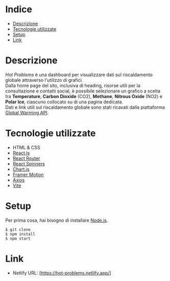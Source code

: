# Indice
* <a href="https://github.com/elisa-morales/hot-problems#descrizione">Descrizione</a>
* <a href="https://github.com/elisa-morales/hot-problems#tecnologie-utilizzate">Tecnologie utilizzate</a>
* <a href="https://github.com/elisa-morales/hot-problems#setup">Setup</a>
* <a href="https://github.com/elisa-morales/hot-problems#link">Link</a>

# Descrizione

<i>Hot Problems</i> è una dashboard per visualizzare dati sul riscaldamento globale attraverso l'utilizzo di grafici.
<br>Dalla home page del sito, inclusiva di heading, risorse utili per la consultazione e contatti social, è possibile selezionare un grafico a scelta tra <b>Temperature</b>, <b>Carbon Dioxide</b> (CO2), <b>Methane</b>, <b>Nitrous Oxide</b> (NO2) e <b>Polar Ice</b>, ciascuno collocato su di una pagina dedicata. 
<br>Dati e link utili sul riscaldamento globale sono stati ricavati dalla piattaforma <a href="https://global-warming.org/" target="_blank">Global Warming API</a>.  

# Tecnologie utilizzate

* HTML & CSS
* [React.js](https://react.dev/)
* [React Router](https://reactrouter.com/en/main)
* [React Spinners](https://www.npmjs.com/package/react-spinners)
* [Chart.js](https://www.chartjs.org/)
* [Framer Motion](https://www.framer.com/motion/)
* [Axios](https://axios-http.com/)
* [Vite](https://vitejs.dev/)

# Setup

Per prima cosa, hai bisogno di installare [Node.js](https://nodejs.org/it/download).

```
$ git clone 
$ npm install
$ npm start
```

# Link

* Netlify URL: [<a href="https://hot-problems.netlify.app/" target="_blank">https://hot-problems.netlify.app/</a>]
 
